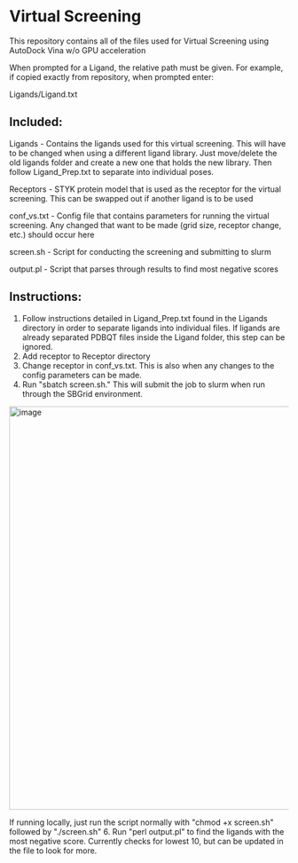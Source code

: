 # Virtual Screening

This repository contains all of the files used for Virtual Screening using AutoDock Vina w/o GPU acceleration

When prompted for a Ligand, the relative path must be given. For example, if copied exactly from repository, when prompted enter:

Ligands/Ligand.txt

## Included:

Ligands - Contains the ligands used for this virtual screening. This will have to be changed when using a different ligand library. Just move/delete the old ligands folder and create a new one that holds the new library. Then follow Ligand_Prep.txt to separate into individual poses.

Receptors - STYK protein model that is used as the receptor for the virtual screening. This can be swapped out if another ligand is to be used

conf_vs.txt - Config file that contains parameters for running the virtual screening. Any changed that want to be made (grid size, receptor change, etc.) should occur here

screen.sh - Script for conducting the screening and submitting to slurm

output.pl - Script that parses through results to find most negative scores

## Instructions:

1. Follow instructions detailed in Ligand_Prep.txt found in the Ligands directory in order to separate ligands into individual files. If ligands are already separated PDBQT files inside the Ligand folder, this step can be ignored.
2. Add receptor to Receptor directory
3. Change receptor in conf_vs.txt. This is also when any changes to the config parameters can be made.
4. Run "sbatch screen.sh." This will submit the job to slurm when run through the SBGrid environment.
<img width="727" alt="image" src="https://github.com/user-attachments/assets/7466129d-bb2f-4865-acf1-3710121c8dba" />

   If running locally, just run the script normally with "chmod +x screen.sh" followed by "./screen.sh"
6. Run "perl output.pl" to find the ligands with the most negative score. Currently checks for lowest 10, but can be updated in the file to look for more.

